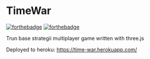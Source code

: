 # TimeWar

[![forthebadge](https://forthebadge.com/images/badges/not-a-bug-a-feature.svg)](https://forthebadge.com)
[![forthebadge](https://forthebadge.com/images/badges/designed-in-ms-paint.svg)](https://forthebadge.com)

Trun base strategii multiplayer game written with three.js

Deployed to heroku:
https://time-war.herokuapp.com/
